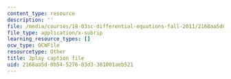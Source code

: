 ```yaml
---
content_type: resource
description: ''
file: /media/courses/18-03sc-differential-equations-fall-2011/2168aa5d0b54527683d3381001aeb521_vP-oRQqmeg4.vtt
file_type: application/x-subrip
learning_resource_types: []
ocw_type: OCWFile
resourcetype: Other
title: 3play caption file
uid: 2168aa5d-0b54-5276-83d3-381001aeb521
---
```

